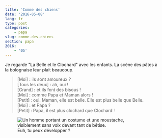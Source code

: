 ```yaml
---
title: 'Comme des chiens'
date: '2016-05-08'
lang: fr
type: post
categories:
    - papa
slug: comme-des-chiens
section: papa
2016:
    - '05'
---
```


Je regarde "La Belle et le Clochard" avec les enfants. La scène des pâtes à la bolognaise leur plait beaucoup.

<!--more-->

> [Moi] : ils sont amoureux ?  
> [Tous les deux] : ah, oui !  
> [Grand] : et ils font des bisous !  
> [Moi] : comme Papa et Maman alors !  
> [Petit] : oui. Maman, elle est belle. Elle est plus belle que Belle.  
> [Moi] : et Papa ?  
> [Petit] : Papa, il est plus clochard que Clochard !

<figure>
  <img src="/assets/images/papa/2016-05-08/1.gif" alt="Un homme portant un costume et une moustache, visiblement sans voix devant tant de bêtise." />
  <figcaption>Euh, tu peux développer ?</figcaption>
</figure>
